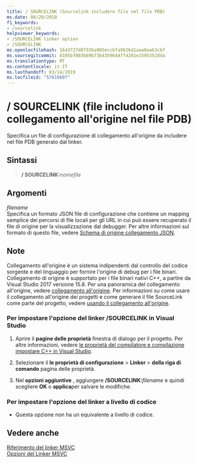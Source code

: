 ```yaml
---
title: / SOURCELINK (Sourcelink includere file nel file PDB)
ms.date: 08/20/2018
f1_keywords:
- /sourcelink
helpviewer_keywords:
- /SOURCELINK linker option
- /SOURCELINK
ms.openlocfilehash: 1643727d8f556a905eccbfa9626d1aaa8ea63cbf
ms.sourcegitcommit: 8105b7003b89b73b4359644ff4281e1595352dda
ms.translationtype: MT
ms.contentlocale: it-IT
ms.lasthandoff: 03/14/2019
ms.locfileid: "57816607"
---
```

# <a name="sourcelink-include-source-link-file-in-pdb"></a>/ SOURCELINK (file includono il collegamento all'origine nel file PDB)

Specifica un file di configurazione di collegamento all'origine da includere nel file PDB generato dal linker.

## <a name="syntax"></a>Sintassi

> **/ SOURCELINK:**_nomefile_

## <a name="arguments"></a>Argomenti

*filename*<br/>
Specifica un formato JSON file di configurazione che contiene un mapping semplice dei percorsi di file locali per gli URL in cui può essere recuperato il file di origine per la visualizzazione dal debugger. Per altre informazioni sul formato di questo file, vedere [Schema di origine collegamento JSON](https://github.com/dotnet/designs/blob/master/accepted/diagnostics/source-link.md#source-link-json-schema).

## <a name="remarks"></a>Note

Collegamento all'origine è un sistema indipendenti dal controllo del codice sorgente e del linguaggio per fornire l'origine di debug per i file binari. Collegamento di origine è supportato per i file binari nativi C++, a partire da Visual Studio 2017 versione 15.8. Per una panoramica del collegamento all'origine, vedere [collegamento all'origine](https://github.com/dotnet/designs/blob/master/accepted/diagnostics/source-link.md). Per informazioni su come usare il collegamento all'origine dei progetti e come generare il file SourceLink come parte del progetto, vedere [usando il collegamento all'origine](https://github.com/dotnet/sourcelink#using-source-link-in-c-projects).

### <a name="to-set-the-sourcelink-linker-option-in-visual-studio"></a>Per impostare l'opzione del linker /SOURCELINK in Visual Studio

1. Aprire il **pagine delle proprietà** finestra di dialogo per il progetto. Per altre informazioni, vedere [le proprietà del compilatore e compilazione impostare C++ in Visual Studio](../working-with-project-properties.md).

1. Selezionare il **le proprietà di configurazione** > **Linker** > **della riga di comando** pagina delle proprietà.

1. Nel **opzioni aggiuntive** , aggiungere **/SOURCELINK:**_filename_ e quindi scegliere **OK** o **applica**per salvare le modifiche.

### <a name="to-set-this-linker-option-programmatically"></a>Per impostare l'opzione del linker a livello di codice

- Questa opzione non ha un equivalente a livello di codice.

## <a name="see-also"></a>Vedere anche

[Riferimento del linker MSVC](linking.md)<br/>
[Opzioni del Linker MSVC](linker-options.md)
